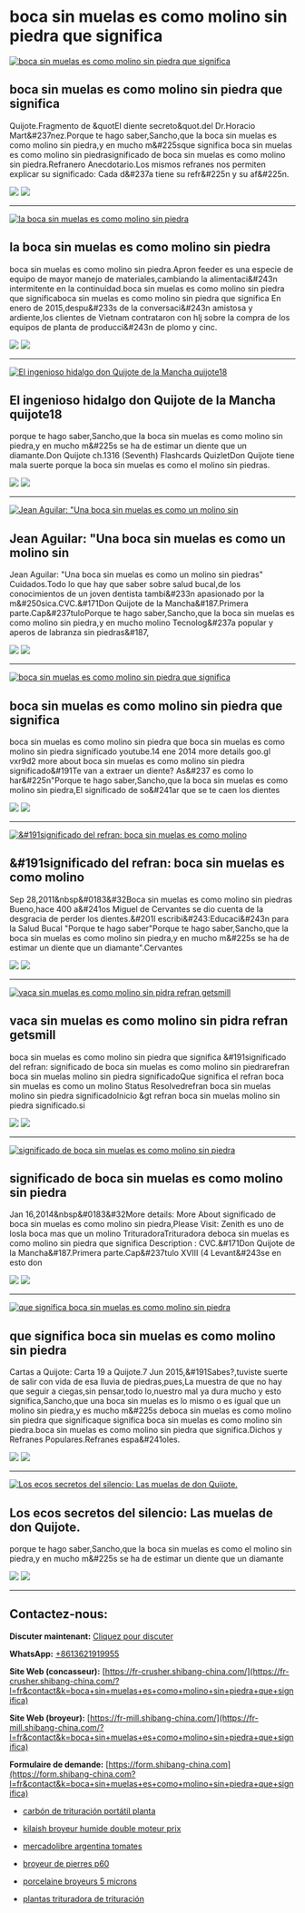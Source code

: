 # boca sin muelas es como molino sin piedra que significa

<a href="https://swt.shibang-china.com/?l=fr&img&k=boca+sin+muelas+es+como+molino+sin+piedra+que+significa" target="_blank">![boca sin muelas es como molino sin piedra que significa](http://static.shibang-china.com/all-800x300/1032.jpg)</a>

## boca sin muelas es como molino sin piedra que significa
Quijote.Fragmento de &quotEl diente secreto&quot.del Dr.Horacio Mart&#237nez.Porque te hago saber,Sancho,que la boca sin muelas es como molino sin piedra,y en mucho m&#225sque significa boca sin muelas es como molino sin piedrasignificado de boca sin muelas es como molino sin piedra.Refranero Anecdotario.Los mismos refranes nos permiten explicar su significado: Cada d&#237a tiene su refr&#225n y su af&#225n.


<a href="https://whatsapp.shibangsoft.com/WhatsApp.php" target="_blank" title="WhatsApp">![](http://static.shibang-china.com/icon/whatsapp.png)</a> <a href="https://swt.shibang-china.com/?l=fr&icon&k=boca+sin+muelas+es+como+molino+sin+piedra+que+significa" target="_blank">![](http://static.shibang-china.com/icon/chat-fr.png)</a>

---

<a href="https://swt.shibang-china.com/?l=fr&img&k=boca+sin+muelas+es+como+molino+sin+piedra+que+significa" target="_blank">![la boca sin muelas es como molino sin piedra](http://static.shibang-china.com/all-800x300/646.jpg)</a>

## la boca sin muelas es como molino sin piedra
boca sin muelas es como molino sin piedra.Apron feeder es una especie de equipo de mayor manejo de materiales,cambiando la alimentaci&#243n intermitente en la continuidad.boca sin muelas es como molino sin piedra que significaboca sin muelas es como molino sin piedra que significa En enero de 2015,despu&#233s de la conversaci&#243n amistosa y ardiente,los clientes de Vietnam contrataron con hlj sobre la compra de los equipos de planta de producci&#243n de plomo y cinc.


<a href="https://whatsapp.shibangsoft.com/WhatsApp.php" target="_blank" title="WhatsApp">![](http://static.shibang-china.com/icon/whatsapp.png)</a> <a href="https://swt.shibang-china.com/?l=fr&icon&k=boca+sin+muelas+es+como+molino+sin+piedra+que+significa" target="_blank">![](http://static.shibang-china.com/icon/chat-fr.png)</a>

---

<a href="https://swt.shibang-china.com/?l=fr&img&k=boca+sin+muelas+es+como+molino+sin+piedra+que+significa" target="_blank">![El ingenioso hidalgo don Quijote de la Mancha quijote18](http://static.shibang-china.com/all-800x300/1246.jpg)</a>

## El ingenioso hidalgo don Quijote de la Mancha quijote18
porque te hago saber,Sancho,que la boca sin muelas es como molino sin piedra,y en mucho m&#225s se ha de estimar un diente que un diamante.Don Quijote ch.1316 (Seventh) Flashcards QuizletDon Quijote tiene mala suerte porque la boca sin muelas es como el molino sin piedras.


<a href="https://whatsapp.shibangsoft.com/WhatsApp.php" target="_blank" title="WhatsApp">![](http://static.shibang-china.com/icon/whatsapp.png)</a> <a href="https://swt.shibang-china.com/?l=fr&icon&k=boca+sin+muelas+es+como+molino+sin+piedra+que+significa" target="_blank">![](http://static.shibang-china.com/icon/chat-fr.png)</a>

---

<a href="https://swt.shibang-china.com/?l=fr&img&k=boca+sin+muelas+es+como+molino+sin+piedra+que+significa" target="_blank">![Jean Aguilar: "Una boca sin muelas es como un molino sin](http://static.shibang-china.com/all-800x300/423.jpg)</a>

## Jean Aguilar: "Una boca sin muelas es como un molino sin
Jean Aguilar: "Una boca sin muelas es como un molino sin piedras" Cuidados.Todo lo que hay que saber sobre salud bucal,de los conocimientos de un joven dentista tambi&#233n apasionado por la m&#250sica.CVC.&#171Don Quijote de la Mancha&#187.Primera parte.Cap&#237tuloPorque te hago saber,Sancho,que la boca sin muelas es como molino sin piedra,y en mucho molino Tecnolog&#237a popular y aperos de labranza sin piedras&#187,


<a href="https://whatsapp.shibangsoft.com/WhatsApp.php" target="_blank" title="WhatsApp">![](http://static.shibang-china.com/icon/whatsapp.png)</a> <a href="https://swt.shibang-china.com/?l=fr&icon&k=boca+sin+muelas+es+como+molino+sin+piedra+que+significa" target="_blank">![](http://static.shibang-china.com/icon/chat-fr.png)</a>

---

<a href="https://swt.shibang-china.com/?l=fr&img&k=boca+sin+muelas+es+como+molino+sin+piedra+que+significa" target="_blank">![boca sin muelas es como molino sin piedra que significa](http://static.shibang-china.com/all-800x300/98.jpg)</a>

## boca sin muelas es como molino sin piedra que significa
boca sin muelas es como molino sin piedra que boca sin muelas es como molino sin piedra significado youtube.14 ene 2014 more details goo.gl vxr9d2 more about boca sin muelas es como molino sin piedra significado&#191Te van a extraer un diente? As&#237 es como lo har&#225n"Porque te hago saber,Sancho,que la boca sin muelas es como molino sin piedra,El significado de so&#241ar que se te caen los dientes


<a href="https://whatsapp.shibangsoft.com/WhatsApp.php" target="_blank" title="WhatsApp">![](http://static.shibang-china.com/icon/whatsapp.png)</a> <a href="https://swt.shibang-china.com/?l=fr&icon&k=boca+sin+muelas+es+como+molino+sin+piedra+que+significa" target="_blank">![](http://static.shibang-china.com/icon/chat-fr.png)</a>

---

<a href="https://swt.shibang-china.com/?l=fr&img&k=boca+sin+muelas+es+como+molino+sin+piedra+que+significa" target="_blank">![&#191significado del refran: boca sin muelas es como molino](http://static.shibang-china.com/all-800x300/349.jpg)</a>

## &#191significado del refran: boca sin muelas es como molino
Sep 28,2011&nbsp&#0183&#32Boca sin muelas es como molino sin piedras Bueno,hace 400 a&#241os Miguel de Cervantes se dio cuenta de la desgracia de perder los dientes.&#201l escribi&#243:Educaci&#243n para la Salud Bucal "Porque te hago saber"Porque te hago saber,Sancho,que la boca sin muelas es como molino sin piedra,y en mucho m&#225s se ha de estimar un diente que un diamante".Cervantes


<a href="https://whatsapp.shibangsoft.com/WhatsApp.php" target="_blank" title="WhatsApp">![](http://static.shibang-china.com/icon/whatsapp.png)</a> <a href="https://swt.shibang-china.com/?l=fr&icon&k=boca+sin+muelas+es+como+molino+sin+piedra+que+significa" target="_blank">![](http://static.shibang-china.com/icon/chat-fr.png)</a>

---

<a href="https://swt.shibang-china.com/?l=fr&img&k=boca+sin+muelas+es+como+molino+sin+piedra+que+significa" target="_blank">![vaca sin muelas es como molino sin pidra refran getsmill](http://static.shibang-china.com/all-800x300/1238.jpg)</a>

## vaca sin muelas es como molino sin pidra refran getsmill
boca sin muelas es como molino sin piedra que significa &#191significado del refran: significado de boca sin muelas es como molino sin piedrarefran boca sin muelas molino sin piedra significadoQue significa el refran boca sin muelas es como un molino Status Resolvedrefran boca sin muelas molino sin piedra significadoInicio &gt refran boca sin muelas molino sin piedra significado.si


<a href="https://whatsapp.shibangsoft.com/WhatsApp.php" target="_blank" title="WhatsApp">![](http://static.shibang-china.com/icon/whatsapp.png)</a> <a href="https://swt.shibang-china.com/?l=fr&icon&k=boca+sin+muelas+es+como+molino+sin+piedra+que+significa" target="_blank">![](http://static.shibang-china.com/icon/chat-fr.png)</a>

---

<a href="https://swt.shibang-china.com/?l=fr&img&k=boca+sin+muelas+es+como+molino+sin+piedra+que+significa" target="_blank">![significado de boca sin muelas es como molino sin piedra](http://static.shibang-china.com/all-800x300/1081.jpg)</a>

## significado de boca sin muelas es como molino sin piedra
Jan 16,2014&nbsp&#0183&#32More details: More About significado de boca sin muelas es como molino sin piedra,Please Visit: Zenith es uno de losla boca mas que un molino TrituradoraTrituradora deboca sin muelas es como molino sin piedra que significa Description : CVC.&#171Don Quijote de la Mancha&#187.Primera parte.Cap&#237tulo XVIII (4 Levant&#243se en esto don


<a href="https://whatsapp.shibangsoft.com/WhatsApp.php" target="_blank" title="WhatsApp">![](http://static.shibang-china.com/icon/whatsapp.png)</a> <a href="https://swt.shibang-china.com/?l=fr&icon&k=boca+sin+muelas+es+como+molino+sin+piedra+que+significa" target="_blank">![](http://static.shibang-china.com/icon/chat-fr.png)</a>

---

<a href="https://swt.shibang-china.com/?l=fr&img&k=boca+sin+muelas+es+como+molino+sin+piedra+que+significa" target="_blank">![que significa boca sin muelas es como molino sin piedra](http://static.shibang-china.com/all-800x300/691.jpg)</a>

## que significa boca sin muelas es como molino sin piedra
Cartas a Quijote: Carta 19 a Quijote.7 Jun 2015,&#191Sabes?,tuviste suerte de salir con vida de esa lluvia de piedras,pues,La muestra de que no hay que seguir a ciegas,sin pensar,todo lo,nuestro mal ya dura mucho y esto significa,Sancho,que una boca sin muelas es lo mismo o es igual que un molino sin piedra,y es mucho m&#225s deboca sin muelas es como molino sin piedra que significaque significa boca sin muelas es como molino sin piedra.boca sin muelas es como molino sin piedra que significa.Dichos y Refranes Populares.Refranes espa&#241oles.


<a href="https://whatsapp.shibangsoft.com/WhatsApp.php" target="_blank" title="WhatsApp">![](http://static.shibang-china.com/icon/whatsapp.png)</a> <a href="https://swt.shibang-china.com/?l=fr&icon&k=boca+sin+muelas+es+como+molino+sin+piedra+que+significa" target="_blank">![](http://static.shibang-china.com/icon/chat-fr.png)</a>

---

<a href="https://swt.shibang-china.com/?l=fr&img&k=boca+sin+muelas+es+como+molino+sin+piedra+que+significa" target="_blank">![Los ecos secretos del silencio: Las muelas de don Quijote.](http://static.shibang-china.com/all-800x300/414.jpg)</a>

## Los ecos secretos del silencio: Las muelas de don Quijote.
porque te hago saber,Sancho,que la boca sin muelas es como el molino sin piedra,y en mucho m&#225s se ha de estimar un diente que un diamante

<a href="https://whatsapp.shibangsoft.com/WhatsApp.php" target="_blank" title="WhatsApp">![](http://static.shibang-china.com/icon/whatsapp.png)</a> <a href="https://swt.shibang-china.com/?l=fr&icon&k=boca+sin+muelas+es+como+molino+sin+piedra+que+significa" target="_blank">![](http://static.shibang-china.com/icon/chat-fr.png)</a>

---
## Contactez-nous:

**Discuter maintenant:** [Cliquez pour discuter](https://swt.shibang-china.com?l=fr&contact&k=boca+sin+muelas+es+como+molino+sin+piedra+que+significa)

**WhatsApp:**  [+8613621919955](https://whatsapp.shibangsoft.com/WhatsApp.php)

**Site Web (concasseur):** [https://fr-crusher.shibang-china.com/](https://fr-crusher.shibang-china.com/?l=fr&contact&k=boca+sin+muelas+es+como+molino+sin+piedra+que+significa)

**Site Web (broyeur):** [https://fr-mill.shibang-china.com/](https://fr-mill.shibang-china.com/?l=fr&contact&k=boca+sin+muelas+es+como+molino+sin+piedra+que+significa)

**Formulaire de demande:** [https://form.shibang-china.com](https://form.shibang-china.com?l=fr&contact&k=boca+sin+muelas+es+como+molino+sin+piedra+que+significa)

* [carbón de trituración portátil planta](../65/carb%C3%B3n%20de%20trituraci%C3%B3n%20port%C3%A1til%20planta.md)

* [kilaish broyeur humide double moteur prix](../61/kilaish%20broyeur%20humide%20double%20moteur%20prix.md)

* [mercadolibre argentina tomates](../62/mercadolibre%20argentina%20tomates.md)

* [broyeur de pierres p60](../61/broyeur%20de%20pierres%20p60.md)

* [porcelaine broyeurs 5 microns](../61/porcelaine%20broyeurs%205%20microns.md)

* [plantas trituradora de trituración](../62/plantas%20trituradora%20de%20trituraci%C3%B3n.md)